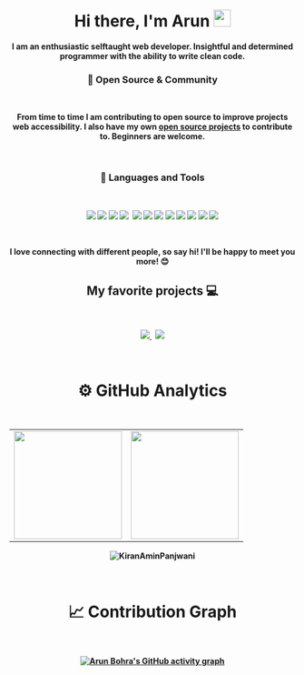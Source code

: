 <p>
  <h1 align="center"><b>Hi there, I'm Arun <img src="https://docs.google.com/uc?export=download&id=166Ecq6uBl61U14OUlkHOHIBv2ArKoumJ" alt="" width="30"></h1>
</p>

<p align="center">I am an enthusiastic selftaught web developer. Insightful and determined programmer with the ability to write clean code.</p>

<h3 align="center">💟 Open Source & Community</h3>
<br />
<p align="center">From time to time I am contributing to open source to improve projects web accessibility. I also have my own <a href="https://github.com/ArunBohra12">open source projects</a> to contribute to. Beginners are welcome.</p>
<br />

<h3 align="center"> 💼 Languages and Tools</h3>

<br />

<p align="center">
<img src="https://img.shields.io/badge/-javascript-F7DF1E?&style=for-the-badge&logo=javascript&logoColor=black" />
<img src="https://img.shields.io/badge/HTML5-E34F26?style=for-the-badge&logo=html5&logoColor=white" />
<img src="https://img.shields.io/badge/-TypeScript-007ACC?&style=for-the-badge&logo=TypeScript&logoColor=white" />
<img src="https://img.shields.io/badge/-ReactJS-grey?&style=for-the-badge&logo=react&logoColor=61DAFB" />
<img scr="https://img.shields.io/badge/Next-black?style=for-the-badge&logo=next.js&logoColor=white" />
<img src="https://img.shields.io/badge/Sass-CC6699?style=for-the-badge&logo=sass&logoColor=white" />
<img src="https://img.shields.io/badge/-css3-1572B6?&style=for-the-badge&logo=css3&logoColor=white" />
<img src="https://img.shields.io/badge/-VSCode-007ACC?&style=for-the-badge&logo=visual-studio-code&logoColor=white" />
<img src="https://img.shields.io/badge/-Git-F05032?&style=for-the-badge&logo=git&logoColor=white" /> 
<img src="https://img.shields.io/badge/github-%23121011.svg?style=for-the-badge&logo=github&logoColor=white" />
<img src="https://img.shields.io/badge/-nodejs-090c15?style=for-the-badge&logo=node.js" />
<img src="https://img.shields.io/badge/-mongodb-001e2b?style=for-the-badge&logo=MongoDB" />
<img src="https://img.shields.io/badge/figma-%23F24E1E.svg?style=for-the-badge&logo=figma&logoColor=white" />
</p>

<br />

<p align="center">
I love connecting with different people, so say hi! I'll be happy to meet you more! 😊
</p>

<h2 align="center">My favorite projects 💻</h2>
<br />
<p align="center">
  <a href="https://github.com/ArunBohra12/natours">
    <img align="" src="https://github-readme-stats.vercel.app/api/pin/?username=ArunBohra12&repo=natours&theme=dark" />
  </a>
  &nbsp;
  <a href="https://github.com/ArunBohra12/talk-a-tive">
    <img align="" src="https://github-readme-stats.vercel.app/api/pin/?username=ArunBohra12&repo=talk-a-tive&theme=dark" />
  </a>
</p>
<br />

<!-- <p align="center">
<img src="https://github-readme-stats.vercel.app/api?username=ArunBohra12&theme=radical&show_icons=true" width="410"/>
<img src="https://github-readme-stats.vercel.app/api/top-langs/?username=ArunBohra12&layout=compact&theme=radical" width="400" />
</p> -->

<div align="center">
  
# ⚙️ GitHub Analytics
<br />
<table>
  <tr>
    <td>
      <img height="190" src="https://github-readme-stats.vercel.app/api?username=ArunBohra12&show_icons=true&theme=dark" />
    </td>
    <td>
      <img height="190" src="https://github-readme-stats.vercel.app/api/top-langs/?username=ArunBohra12&layout=compact&theme=dark" />
    </td>
  </tr>
</table>

<div align="center">
<p><img align="center" src="https://github-readme-streak-stats.herokuapp.com/?user=ArunBohra12&layout=compact&theme=dark" alt="KiranAminPanjwani"/></p>
</div>

<br />

# 📈 Contribution Graph  
  
 <br />

 [![Arun Bohra's GitHub activity graph](https://activity-graph.herokuapp.com/graph?username=ArunBohra12&&theme=xcode)](https://github.com/KiranAminPanjwani)

 </div>
